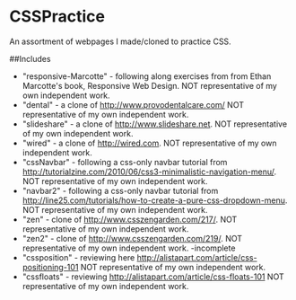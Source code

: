 CSSPractice
===========
An assortment of webpages I made/cloned to practice CSS.

##Includes

* "responsive-Marcotte" - following along exercises from from Ethan Marcotte's book, Responsive Web Design.  NOT representative of my own independent work.
* "dental" - a clone of http://www.provodentalcare.com/ NOT representative of my own independent work.
* "slideshare" - a clone of http://www.slideshare.net. NOT representative of my own independent work.
* "wired" - a clone of http://wired.com. NOT representative of my own independent work.
* "cssNavbar" - following a css-only navbar tutorial from http://tutorialzine.com/2010/06/css3-minimalistic-navigation-menu/.  NOT representative of my own independent work.
* "navbar2" - following a css-only navbar tutorial from http://line25.com/tutorials/how-to-create-a-pure-css-dropdown-menu.  NOT representative of my own independent work.
* "zen" - clone of http://www.csszengarden.com/217/.  NOT representative of my own independent work.
* "zen2" - clone of http://www.csszengarden.com/219/. NOT representative of my own independent work. -incomplete
* "cssposition" - reviewing here http://alistapart.com/article/css-positioning-101 NOT representative of my own independent work.
* "cssfloats" - reviewing http://alistapart.com/article/css-floats-101 NOT representative of my own independent work.
 